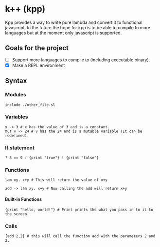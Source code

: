 # k++ (kpp)

Kpp provides a way to write pure lambda and convert it to functional javascript. In the future the hope for kpp is to be able to compile to more languages but at the moment only javascript is supported.

## Goals for the project

-   [ ] Support more languages to compile to (including executable binary).
-   [x] Make a REPL environment

## Syntax

### Modules

```
include ./other_file.sl
```

### Variables

```
x -> 3 # x has the value of 3 and is a constant.
mut v -> 24 # v has the 24 and is a mutable variable (It can be redefined).
```

### If statement

```
? 8 == 9 : {print "true"} ! {print "false"}
```

### Functions

```
lam xy. x+y # This will return the value of x+y

add -> lam xy. x+y # Now calling the add will return x+y
```

#### Built-in Functions

```
{print "hello, world!"} # Print prints the what you pass in to it to the screen.
```

### Calls

```
{add 2,2} # this will call the function add with the parameters 2 and 2.
```
